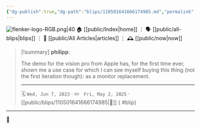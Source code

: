 ```yaml
---
{"dg-publish":true,"dg-path":"blips/110501641666174985.md","permalink":"/blips/110501641666174985/","title":"philipp on mastodon @ 2023-06-07"}
---
```



<div class="transclusion internal-embed is-loaded"><div class="markdown-embed">




![flenker-logo-RGB.png|40](/img/user/attachments/flenker-logo-RGB.png)
🏠 [[public/Index\|home]]  ⋮ 🗣️ [[public/all-blips\|blips]] ⋮  📝 [[public/All Articles\|articles]]  ⋮ 🕰️ [[public/now\|now]]


</div></div>


> [!summary] **philipp**:
>
> The demo for the vision pro from Apple has, for the first time ever, shown me a use case for which I can see myself buying this thing (not the first iteration though): as a monitor replacement.
> - - -
>
> 🗓️ <code>Wed, Jun 7, 2023</code>  · ✏️ <code> Fri, May 2, 2025</code>  · [[public/blips/110501641666174985\|🔗]]
{ #blip}


- - -

 👾
